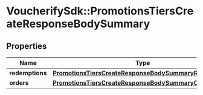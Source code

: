 # VoucherifySdk::PromotionsTiersCreateResponseBodySummary

## Properties

| Name | Type | Description | Notes |
| ---- | ---- | ----------- | ----- |
| **redemptions** | [**PromotionsTiersCreateResponseBodySummaryRedemptions**](PromotionsTiersCreateResponseBodySummaryRedemptions.md) |  | [optional] |
| **orders** | [**PromotionsTiersCreateResponseBodySummaryOrders**](PromotionsTiersCreateResponseBodySummaryOrders.md) |  | [optional] |


